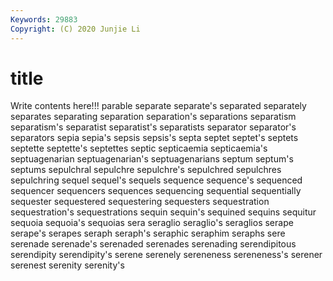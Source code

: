 ```yaml
---
Keywords: 29883
Copyright: (C) 2020 Junjie Li
---
```


# title

Write contents here!!!
parable
separate 
separate's 
separated 
separately 
separates 
separating 
separation 
separation's 
separations 
separatism
separatism's 
separatist 
separatist's 
separatists 
separator 
separator's 
separators 
sepia 
sepia's 
sepsis
sepsis's 
septa 
septet 
septet's 
septets 
septette 
septette's 
septettes 
septic 
septicaemia
septicaemia's 
septuagenarian 
septuagenarian's 
septuagenarians 
septum 
septum's 
septums 
sepulchral 
sepulchre 
sepulchre's
sepulchred 
sepulchres 
sepulchring 
sequel 
sequel's 
sequels 
sequence 
sequence's 
sequenced 
sequencer
sequencers 
sequences 
sequencing 
sequential 
sequentially 
sequester 
sequestered 
sequestering 
sequesters 
sequestration
sequestration's 
sequestrations 
sequin 
sequin's 
sequined 
sequins 
sequitur 
sequoia 
sequoia's 
sequoias
sera 
seraglio 
seraglio's 
seraglios 
serape 
serape's 
serapes 
seraph 
seraph's 
seraphic
seraphim 
seraphs 
sere 
serenade 
serenade's 
serenaded 
serenades 
serenading 
serendipitous 
serendipity
serendipity's 
serene 
serenely 
sereneness 
sereneness's 
serener 
serenest 
serenity 
serenity's 
